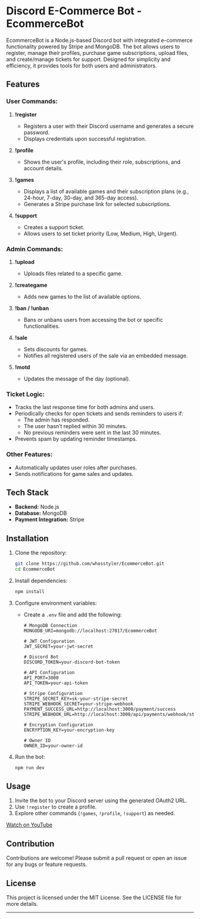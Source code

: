 # Discord E-Commerce Bot - EcommerceBot

EcommerceBot is a Node.js-based Discord bot with integrated e-commerce functionality powered by Stripe and MongoDB. The bot allows users to register, manage their profiles, purchase game subscriptions, upload files, and create/manage tickets for support. Designed for simplicity and efficiency, it provides tools for both users and administrators.

## Features

### User Commands:
1. **!register**
   - Registers a user with their Discord username and generates a secure password.
   - Displays credentials upon successful registration.

2. **!profile**
   - Shows the user's profile, including their role, subscriptions, and account details.

3. **!games**
   - Displays a list of available games and their subscription plans (e.g., 24-hour, 7-day, 30-day, and 365-day access).
   - Generates a Stripe purchase link for selected subscriptions.

4. **!support**
   - Creates a support ticket.
   - Allows users to set ticket priority (Low, Medium, High, Urgent).

### Admin Commands:
1. **!upload**
   - Uploads files related to a specific game.

2. **!creategame**
   - Adds new games to the list of available options.

3. **!ban / !unban**
   - Bans or unbans users from accessing the bot or specific functionalities.

4. **!sale**
   - Sets discounts for games.
   - Notifies all registered users of the sale via an embedded message.

5. **!motd**
   - Updates the message of the day (optional).

### Ticket Logic:
- Tracks the last response time for both admins and users.
- Periodically checks for open tickets and sends reminders to users if:
  - The admin has responded.
  - The user hasn’t replied within 30 minutes.
  - No previous reminders were sent in the last 30 minutes.
- Prevents spam by updating reminder timestamps.

### Other Features:
- Automatically updates user roles after purchases.
- Sends notifications for game sales and updates.

## Tech Stack
- **Backend:** Node.js
- **Database:** MongoDB
- **Payment Integration:** Stripe

## Installation
1. Clone the repository:
   ```bash
   git clone https://github.com/whosstyler/EcommerceBot.git
   cd EcommerceBot
   ```

2. Install dependencies:
   ```bash
   npm install
   ```

3. Configure environment variables:
   - Create a `.env` file and add the following:
     ```env
     # MongoDB Connection
     MONGODB_URI=mongodb://localhost:27017/EcommerceBot

     # JWT Configuration
     JWT_SECRET=your-jwt-secret

     # Discord Bot
     DISCORD_TOKEN=your-discord-bot-token

     # API Configuration
     API_PORT=3000
     API_TOKEN=your-api-token

     # Stripe Configuration
     STRIPE_SECRET_KEY=sk-your-stripe-secret
     STRIPE_WEBHOOK_SECRET=your-stripe-webhook
     PAYMENT_SUCCESS_URL=http://localhost:3000/payment/success
     STRIPE_WEBHOOK_URL=http://localhost:3000/api/payments/webhook/stripe

     # Encryption Configuration
     ENCRYPTION_KEY=your-encryption-key

     # Owner ID
     OWNER_ID=your-owner-id
     ```

4. Run the bot:
   ```bash
   npm run dev
   ```

## Usage
1. Invite the bot to your Discord server using the generated OAuth2 URL.
2. Use `!register` to create a profile.
3. Explore other commands (`!games`, `!profile`, `!support`) as needed.

[Watch on YouTube](https://www.youtube.com/watch?v=bQRlKC3dGWE&ab_channel=whosstyler)

## Contribution
Contributions are welcome! Please submit a pull request or open an issue for any bugs or feature requests.

## License
This project is licensed under the MIT License. See the LICENSE file for more details.

---
